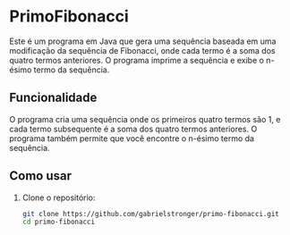 # PrimoFibonacci

Este é um programa em Java que gera uma sequência baseada em uma modificação da sequência de Fibonacci, onde cada termo é a soma dos quatro termos anteriores. O programa imprime a sequência e exibe o n-ésimo termo da sequência.

## Funcionalidade

O programa cria uma sequência onde os primeiros quatro termos são 1, e cada termo subsequente é a soma dos quatro termos anteriores. O programa também permite que você encontre o n-ésimo termo da sequência.

## Como usar

1. Clone o repositório:
   ```bash
   git clone https://github.com/gabrielstronger/primo-fibonacci.git
   cd primo-fibonacci
